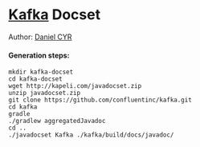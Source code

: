[Kafka][1] Docset
================

Author: [Daniel CYR][2]

#### Generation steps:

```
mkdir kafka-docset
cd kafka-docset
wget http://kapeli.com/javadocset.zip
unzip javadocset.zip
git clone https://github.com/confluentinc/kafka.git
cd kafka
gradle
./gradlew aggregatedJavadoc
cd ..
./javadocset Kafka ./kafka/build/docs/javadoc/

```




[1]: https://kafka.apache.org/
[2]: https://github.com/danielccyr

